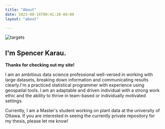 ```yaml
---
title: "About"
date: 2023-08-16T00:41:28-04:00
layout: "about"

---
```

![targets](/mecircle.png)

## I'm Spencer Karau.
**Thanks for checking out my site!**

I am an ambitious data science professional well-versed in working with large datasets, breaking down information and communicating results clearly.I'm a practiced statistical programmer with experience using geospatial tools. I am an adaptable and driven individual with a strong work ethic and the ability to thrive in team-based or individually motivated settings.

Currently, I am a Master's student working on plant data at the university of Ottawa. If you are interested in seeing the currently private repository for my thesis, please let me know!









